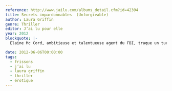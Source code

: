```yaml
---
reference: http://www.jailu.com/albums_detail.cfm?id=42394
title: Secrets impardonnables  (Unforgivable)
author: Laura Griffin
genre: Thriller
editor: J’ai lu pour elle
year: 2012
blockquote: |-
  Elaine Mc Cord, ambitieuse et talentueuse agent du FBI, traque un tueur en série machiavélique, qui n’hésitera pas à la prendre pour cible, pour parfaire son art mortel...

date: 2012-06-06T00:00:00
tags:
  - frissons
  - j’ai lu
  - laura griffin
  - thriller
  - érotique
---
```

